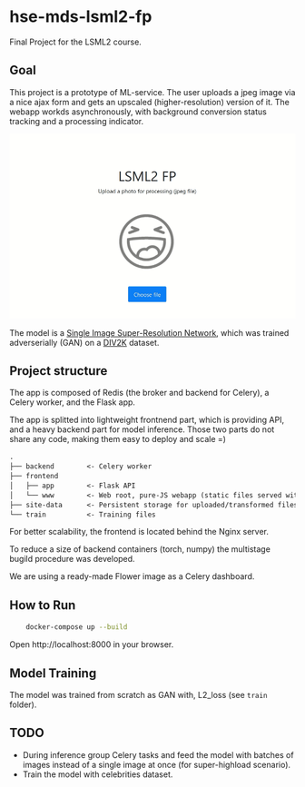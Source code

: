 # hse-mds-lsml2-fp

Final Project for the LSML2 course.

## Goal

This project is a prototype of ML-service. The user uploads a jpeg image via a nice ajax form and gets an upscaled (higher-resolution) version of it. The webapp workds asynchronously, with background conversion status tracking and a processing indicator.

<img src='./misc/demo.gif' alt="demonstration" />

The model is a [Single Image Super-Resolution Network](https://arxiv.org/pdf/1609.04802.pdf), which was trained adverserially (GAN) on a [DIV2K](https://data.vision.ee.ethz.ch/cvl/DIV2K/) dataset.

## Project structure

The app is composed of Redis (the broker and backend for Celery), a Celery worker, and the Flask app.

The app is splitted into lightweight frontnend part, which is providing API, and a heavy backend part for model inference. Those two parts do not share any code, making them easy to deploy and scale =)

``` txt
.
├── backend        <- Celery worker
├── frontend
│   ├── app        <- Flask API
│   └── www        <- Web root, pure-JS webapp (static files served with Nginx)
├── site-data      <- Persistent storage for uploaded/transformed files
└── train          <- Training files
```

For better scalability, the frontend is located behind the Nginx server.

To reduce a size of backend containers (torch, numpy) the multistage bugild procedure was developed.

We are using a ready-made Flower image as a Celery dashboard.

## How to Run

``` sh
    docker-compose up --build
```

Open http://localhost:8000 in your browser.

## Model Training

The model was trained from scratch as GAN with, L2_loss (see `train` folder).

## TODO

* During inference group Celery tasks and feed the model with batches of images instead of a single image at once (for super-highload scenario).
* Train the model with celebrities dataset.

<!-- ## Nice examples
 * [Handling ML Predictions in a Flask App](https://github.com/a-poor/flask-celery-ml/) -->